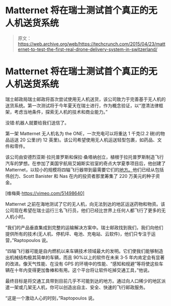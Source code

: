 # Matternet 将在瑞士测试首个真正的无人机送货系统 

> 原文：<https://web.archive.org/web/https://techcrunch.com/2015/04/23/matternet-to-test-the-first-real-drone-delivery-system-in-switzerland/>

# Matternet 将在瑞士测试首个真正的无人机送货系统

瑞士邮政局瑞士邮政将首次尝试使用无人机送货，该公司致力于完善基于无人机的送货系统。第一次测试将于今年夏天在瑞士进行，作为概念验证，以“澄清法律框架，考虑当地条件，探索无人机的技术和商业能力。”

没错:机器人就要给我们送信了。

第一架 Matternet 无人机名为 the ONE，一次充电可以将重达 1 千克(2.2 磅)的物品运送 20 公里(约 12 英里)。该公司希望使用无人机运送轻型包裹，如药品、文件和零件。

该公司由安德烈亚斯·拉托普罗斯和保拉·桑塔纳创立，植根于拉托普罗斯制造飞行汽车的梦想。在参加了美国宇航局艾姆斯实验室的奇点大学夏季项目后，他创建了 Matternet，以较小的规模将四轴飞行器带到最需要它们的[地方。](https://web.archive.org/web/20221207170237/https://beta.techcrunch.com/2013/12/10/how-matternet-wants-to-bring-drone-delivery-to-the-people-who-need-it-most/)他们已经从包括伟创力、Scott Banister 和 Nas 在内的投资者那里筹集了 220 万美元的种子资金。

[维梅奥·https://vimeo.com/51498640]

Matternet 之前在海地测试了它的无人机，向无法到达的地区运送药物和物资。该公司现在希望在瑞士运行三名飞行员，他们已经比世界上任何人都飞行了更多的无人机小时。

“我们的产品垂直集成到完整的运输解决方案中。瑞士邮政找到我们，我们向他们提供所有的技术(无人机、停机坪、电池、充电站、云软件)，他们只专注于运营，”Raptopoulos 说。

“四轴飞行器可能是自内燃机以来车辆技术领域最大的发明。它们使我们能够制造出机械结构极其简单的车辆，而且 90%以上的软件在未来 3-5 年内肯定会有显著的改进。像天气性能、在没有 GPS 的环境中的性能、“感知和规避”等将使这些车辆在十年内变得更加鲁棒和有用。这个平台将让软件吃掉交通工具，”他说。

最终目标是将交通工具带到目前几乎不可能到达的地方。通过向人口稀少的地区派遣一架或几架无人机，你可以创造出自主、安全、快速的飞行邮政服务。

“这是一个激动人心的时刻，”Raptopoulos 说。